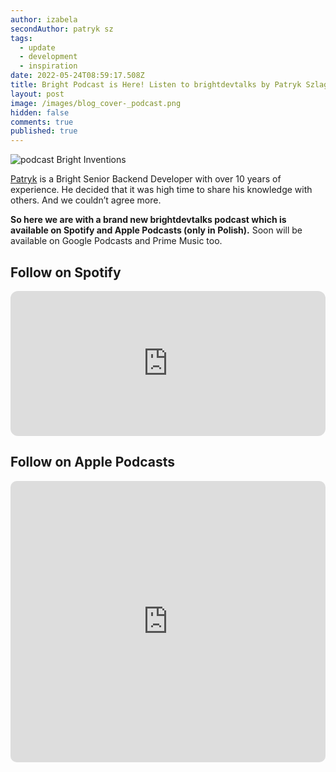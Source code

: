 ```yaml
---
author: izabela
secondAuthor: patryk sz
tags:
  - update
  - development
  - inspiration
date: 2022-05-24T08:59:17.508Z
title: Bright Podcast is Here! Listen to brightdevtalks by Patryk Szlagowski
layout: post
image: /images/blog_cover-_podcast.png
hidden: false
comments: true
published: true
---
```

![podcast Bright Inventions](/images/blog_cover-_podcast.png)

[Patryk](/about-us/patryk-sz/) is a Bright Senior Backend Developer with over 10 years of experience. He decided that it was high time to share his knowledge with others. And we couldn’t agree more.

**So here we are with a brand new brightdevtalks podcast which is available on Spotify and Apple Podcasts (only in Polish).** Soon will be available on Google Podcasts and Prime Music too.

## Follow on Spotify

<iframe style="border-radius:12px" src="https://open.spotify.com/embed/show/1xrG8BF4Niv5uIzHvIn79q?utm_source=generator&theme=0" width="100%" height="232" frameBorder="0" allowfullscreen="" allow="autoplay; clipboard-write; encrypted-media; fullscreen; picture-in-picture"></iframe>

## Follow on Apple Podcasts

<center>

<iframe src="https://embed.podcasts.apple.com/us/podcast/brightdevtalks/id1625829267?itsct=podcast_box_player&amp;itscg=30200&amp;ls=1&amp;theme=dark" height="450px" frameborder="0" sandbox="allow-forms allow-popups allow-same-origin allow-scripts allow-top-navigation-by-user-activation" allow="autoplay *; encrypted-media *; clipboard-write" style="width: 100%; max-width: 660px; overflow: hidden; border-radius: 10px; background: transparent;"></iframe>

</center>